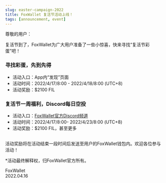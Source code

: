 ```yaml
---
slug: easter-campaign-2022
title: FoxWallet 复活节活动上线！
tags: [announcement, event]
---
```


尊敬的用户：

复活节到了，FoxWallet为广大用户准备了一些小惊喜，快来寻找“复活节彩蛋”吧！


### 寻找彩蛋，先到先得
* 活动入口：App内“发现”页面
* 活动时间：2022/4/17/8:00 - 2022/4/18/8:00 (UTC+8)
* 活动奖励：$2100 FIL

### 复活节一周福利，Discord每日空投
* 活动入口：[FoxWallet官方Discord频道](https://discord.gg/JVjVbe3Zth)
* 活动时间：2022/4/17/8:00- 2022/4/23/8:00 (UTC+8)
* 活动奖励：$2100 FIL，甚至更多

##
活动奖励将在活动结束一段时间后发送至用户的FoxWallet钱包内。欢迎各位参与活动！

*活动最终解释权，归FoxWallet官方所有。
 
FoxWallet  
2022.04.16 


